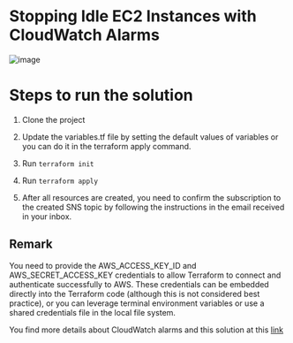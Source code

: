 # Stopping Idle EC2 Instances with CloudWatch Alarms

![image](https://github.com/mariemssi/CloudWatch_Alarm_To_Stop_Inactive_EC2_Instance/assets/69463864/9a93ebbe-13cc-4d43-bede-2b44acc35362)


# Steps to run the solution 

1. Clone the project
   
3. Update the variables.tf file by setting the default values of variables or you can do it in the terraform apply command.
   
4. Run `terraform init`
   
5. Run `terraform apply`
   
7. After all resources are created, you need to confirm the subscription to the created SNS topic by following the instructions in the email received in your inbox.

## Remark
You need to provide the AWS_ACCESS_KEY_ID and AWS_SECRET_ACCESS_KEY credentials to allow Terraform to connect and authenticate successfully to AWS. 
These credentials can be embedded directly into the Terraform code (although this is not considered best practice), 
or you can leverage terminal environment variables or use a shared credentials file in the local file system. 


You find more details about CloudWatch alarms and this solution at this [link](https://medium.com/@meriemiag/reduce-aws-costs-by-stopping-idle-ec2-instances-with-cloudwatch-alarms-ecca40ebf85a)
   
   
